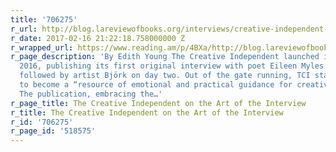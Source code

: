 ```yaml
---
title: '706275'
r_url: http://blog.lareviewofbooks.org/interviews/creative-independent-art-interview/
r_date: 2017-02-16 21:22:18.758000000 Z
r_wrapped_url: https://www.reading.am/p/4BXa/http://blog.lareviewofbooks.org/interviews/creative-independent-art-interview/
r_page_description: 'By Edith Young The Creative Independent launched in October of
  2016, publishing its first original interview with poet Eileen Myles on day one,
  followed by artist Björk on day two. Out of the gate running, TCI stated its goal:
  to become a “resource of emotional and practical guidance for creative people.”
  The publication, embracing the…'
r_page_title: The Creative Independent on the Art of the Interview
r_title: The Creative Independent on the Art of the Interview
r_id: '706275'
r_page_id: '518575'
---
```


